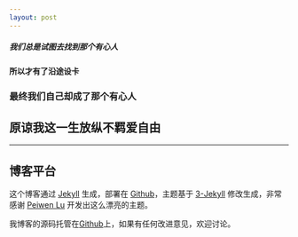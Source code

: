 ```yaml
---
layout: post
---
```



##### 我们总是试图去找到那个有心人
#### 所以才有了沿途设卡
### 最终我们自己却成了那个有心人
## 原谅我这一生放纵不羁爱自由


***

## 博客平台

这个博客通过 [Jekyll](http://jekyllrb.com/) 生成，部署在 [Github](https://pages.github.com)，主题基于 [3-Jekyll](https://github.com/P233/3-Jekyll) 修改生成，非常感谢 [Peiwen Lu](https://github.com/P233) 开发出这么漂亮的主题。

我博客的源码托管在[Github](https://github.com/staralloff/staralloff.github.io)上，如果有任何改进意见，欢迎讨论。
